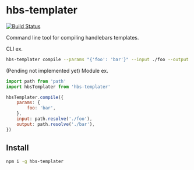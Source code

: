 # hbs-templater
[![Build Status](https://travis-ci.org/esayemm/hbs-templater.svg?branch=master)](https://travis-ci.org/esayemm/hbs-templater)

Command line tool for compiling handlebars templates.

CLI ex.

```sh
hbs-templater compile --params "{'foo': 'bar'}" --input ./foo --output ./bar
```

(Pending not implemented yet) Module ex.

```javascript
import path from 'path'
import hbsTemplater from 'hbs-templater'

hbsTemplater.compile({
	params: {
		foo: 'bar',
	},
	input: path.resolve('./foo'),
	output: path.resolve('./bar'),
})
```

## Install

```sh
npm i -g hbs-templater
```
